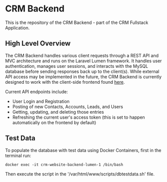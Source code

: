 # CRM Backend

This is the repository of the CRM Backend - part of the CRM Fullstack Application.

## High Level Overview

The CRM Backend handles various client requests through a REST API and MVC architecture and runs on the Laravel Lumen framework. It handles user authentication, manages user sessions, and interacts with the MySQL database before sending responses back up to the client(s). While external API access may be implemented in the future, the CRM Backend is currently designed to work with the client-side frontend found [here](https://github.com/ChristopherH-eth/React-crm-website-frontend).

Current API endpoints include:

-   User Login and Registration
-   Posting of new Contacts, Accounts, Leads, and Users
-   Getting, updating, and deleting those entries
-   Refreshing the current user's access token (this is set to happen automatically on the frontend by default)

## Test Data

To populate the database with test data using Docker Containers, first in the terminal run:

```
docker exec -it crm-website-backend-lumen-1 /bin/bash
```

Then execute the script in the '/var/html/www/scripts/dbtestdata.sh' file.
